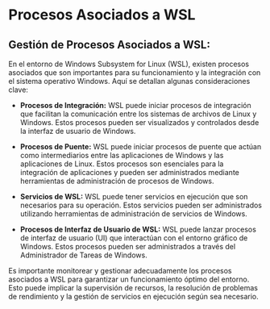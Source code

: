 # Procesos Asociados a WSL

## Gestión de Procesos Asociados a WSL:

En el entorno de Windows Subsystem for Linux (WSL), existen procesos asociados que son importantes para su funcionamiento y la integración con el sistema operativo Windows. Aquí se detallan algunas consideraciones clave:

- **Procesos de Integración:** WSL puede iniciar procesos de integración que facilitan la comunicación entre los sistemas de archivos de Linux y Windows. Estos procesos pueden ser visualizados y controlados desde la interfaz de usuario de Windows.

- **Procesos de Puente:** WSL puede iniciar procesos de puente que actúan como intermediarios entre las aplicaciones de Windows y las aplicaciones de Linux. Estos procesos son esenciales para la integración de aplicaciones y pueden ser administrados mediante herramientas de administración de procesos de Windows.

- **Servicios de WSL:** WSL puede tener servicios en ejecución que son necesarios para su operación. Estos servicios pueden ser administrados utilizando herramientas de administración de servicios de Windows.

- **Procesos de Interfaz de Usuario de WSL:** WSL puede lanzar procesos de interfaz de usuario (UI) que interactúan con el entorno gráfico de Windows. Estos procesos pueden ser administrados a través del Administrador de Tareas de Windows.

Es importante monitorear y gestionar adecuadamente los procesos asociados a WSL para garantizar un funcionamiento óptimo del entorno. Esto puede implicar la supervisión de recursos, la resolución de problemas de rendimiento y la gestión de servicios en ejecución según sea necesario.

